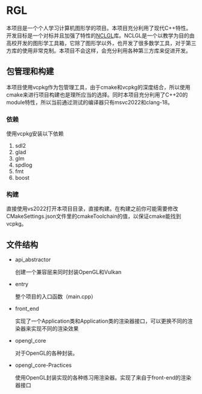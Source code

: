 # RGL

本项目是一个个人学习计算机图形学的项目。本项目充分利用了现代C++特性。开发目标是一个对标并且加强了特性的[NCLGL](https://research.ncl.ac.uk/game/mastersdegree/graphicsforgames/introductiontonclgl/)库。NCLGL是一个以教学为目的由高校开发的图形学工具箱，它除了图形学以外，也开发了很多数学工具，对于第三方库的使用非常克制。本项目不会这样，会充分利用各种第三方库来促进开发。

## 包管理和构建

本项目使用vcpkg作为包管理工具，由于cmake和vcpkg的深度结合，所以使用cmake来进行项目构建也是理所应当的选择。同时本项目充分利用了C++20的module特性，所以当前通过测试的编译器只有msvc2022和clang-18。

### 依赖

使用vcpkg安装以下依赖

1. sdl2
2. glad
3. glm
4. spdlog
5. fmt
6. boost

### 构建

直接使用vs2022打开本项目目录，直接构建。在构建之前你可能需要修改CMakeSettings.json文件里的cmakeToolchain的值，以保证cmake能找到vcpkg。


## 文件结构

* api_abstractor

  创建一个兼容层来同时封装OpenGL和Vulkan
* entry

  整个项目的入口函数（main.cpp）
* front_end

  实现了一个Application类和Application类的渲染器接口，可以更换不同的渲染器来实现不同的渲染效果
* opengl_core

  对于OpenGL的各种封装。
* opengl_core-Practices

  使用OpenGL封装实现的各种练习用渲染器。实现了来自于front-end的渲染器接口
